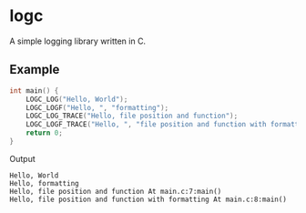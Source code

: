 # logc
A simple logging library written in C.

## Example
```c
int main() {
	LOGC_LOG("Hello, World");
	LOGC_LOGF("Hello, ", "formatting");
	LOGC_LOG_TRACE("Hello, file position and function");
	LOGC_LOGF_TRACE("Hello, ", "file position and function with formatting");
	return 0;
}
```
Output
```
Hello, World
Hello, formatting
Hello, file position and function At main.c:7:main()
Hello, file position and function with formatting At main.c:8:main()
```
